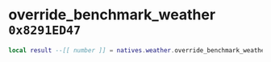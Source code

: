 # override_benchmark_weather `0x8291ED47`

```lua
local result --[[ number ]] = natives.weather.override_benchmark_weather(_unk0 --[[ number ]])
```